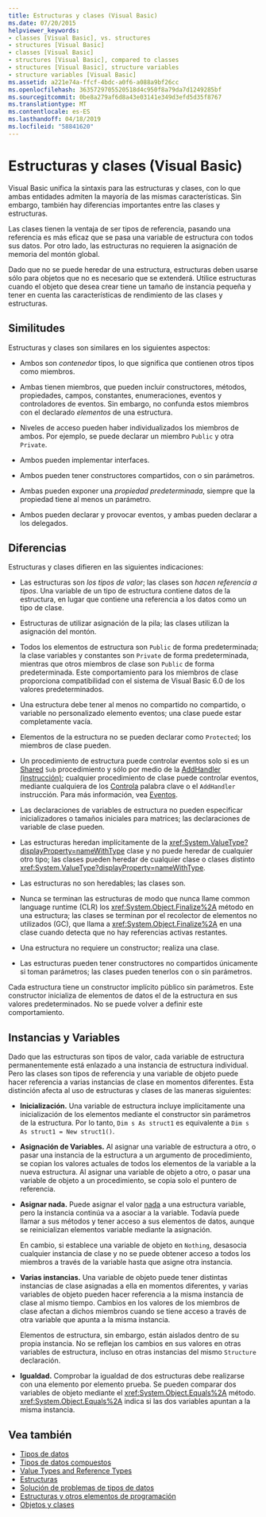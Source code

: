 ```yaml
---
title: Estructuras y clases (Visual Basic)
ms.date: 07/20/2015
helpviewer_keywords:
- classes [Visual Basic], vs. structures
- structures [Visual Basic]
- classes [Visual Basic]
- structures [Visual Basic], compared to classes
- structures [Visual Basic], structure variables
- structure variables [Visual Basic]
ms.assetid: a221e74a-ffcf-4bdc-a0f6-a088a9bf26cc
ms.openlocfilehash: 3635729705520518d4c950f8a79da7d1249285bf
ms.sourcegitcommit: 0be8a279af6d8a43e03141e349d3efd5d35f8767
ms.translationtype: MT
ms.contentlocale: es-ES
ms.lasthandoff: 04/18/2019
ms.locfileid: "58841620"
---
```

# <a name="structures-and-classes-visual-basic"></a>Estructuras y clases (Visual Basic)
Visual Basic unifica la sintaxis para las estructuras y clases, con lo que ambas entidades admiten la mayoría de las mismas características. Sin embargo, también hay diferencias importantes entre las clases y estructuras.  
  
 Las clases tienen la ventaja de ser tipos de referencia, pasando una referencia es más eficaz que se pasa una variable de estructura con todos sus datos. Por otro lado, las estructuras no requieren la asignación de memoria del montón global.  
  
 Dado que no se puede heredar de una estructura, estructuras deben usarse sólo para objetos que no es necesario que se extenderá. Utilice estructuras cuando el objeto que desea crear tiene un tamaño de instancia pequeña y tener en cuenta las características de rendimiento de las clases y estructuras.  
  
## <a name="similarities"></a>Similitudes  
 Estructuras y clases son similares en los siguientes aspectos:  
  
-   Ambos son *contenedor* tipos, lo que significa que contienen otros tipos como miembros.  
  
-   Ambas tienen miembros, que pueden incluir constructores, métodos, propiedades, campos, constantes, enumeraciones, eventos y controladores de eventos. Sin embargo, no confunda estos miembros con el declarado *elementos* de una estructura.  
  
-   Niveles de acceso pueden haber individualizados los miembros de ambos. Por ejemplo, se puede declarar un miembro `Public` y otra `Private`.  
  
-   Ambos pueden implementar interfaces.  
  
-   Ambos pueden tener constructores compartidos, con o sin parámetros.  
  
-   Ambas pueden exponer una *propiedad predeterminada*, siempre que la propiedad tiene al menos un parámetro.  
  
-   Ambos pueden declarar y provocar eventos, y ambas pueden declarar a los delegados.  
  
## <a name="differences"></a>Diferencias  
 Estructuras y clases difieren en las siguientes indicaciones:  
  
-   Las estructuras son *los tipos de valor*; las clases son *hacen referencia a tipos*. Una variable de un tipo de estructura contiene datos de la estructura, en lugar que contiene una referencia a los datos como un tipo de clase.  
  
-   Estructuras de utilizar asignación de la pila; las clases utilizan la asignación del montón.  
  
-   Todos los elementos de estructura son `Public` de forma predeterminada; la clase variables y constantes son `Private` de forma predeterminada, mientras que otros miembros de clase son `Public` de forma predeterminada. Este comportamiento para los miembros de clase proporciona compatibilidad con el sistema de Visual Basic 6.0 de los valores predeterminados.  
  
-   Una estructura debe tener al menos no compartido no compartido, o variable no personalizado elemento eventos; una clase puede estar completamente vacía.  
  
-   Elementos de la estructura no se pueden declarar como `Protected`; los miembros de clase pueden.  
  
-   Un procedimiento de estructura puede controlar eventos solo si es un [Shared](../../../../visual-basic/language-reference/modifiers/shared.md) `Sub` procedimiento y sólo por medio de la [AddHandler (instrucción)](../../../../visual-basic/language-reference/statements/addhandler-statement.md); cualquier procedimiento de clase puede controlar eventos, mediante cualquiera de los [ Controla](../../../../visual-basic/language-reference/statements/handles-clause.md) palabra clave o el `AddHandler` instrucción. Para más información, vea [Eventos](../../../../visual-basic/programming-guide/language-features/events/index.md).  
  
-   Las declaraciones de variables de estructura no pueden especificar inicializadores o tamaños iniciales para matrices; las declaraciones de variable de clase pueden.  
  
-   Las estructuras heredan implícitamente de la <xref:System.ValueType?displayProperty=nameWithType> clase y no puede heredar de cualquier otro tipo; las clases pueden heredar de cualquier clase o clases distinto <xref:System.ValueType?displayProperty=nameWithType>.  
  
-   Las estructuras no son heredables; las clases son.  
  
-   Nunca se terminan las estructuras de modo que nunca llame common language runtime (CLR) los <xref:System.Object.Finalize%2A> método en una estructura; las clases se terminan por el recolector de elementos no utilizados (GC), que llama a <xref:System.Object.Finalize%2A> en una clase cuando detecta que no hay referencias activas restantes.  
  
-   Una estructura no requiere un constructor; realiza una clase.  
  
-   Las estructuras pueden tener constructores no compartidos únicamente si toman parámetros; las clases pueden tenerlos con o sin parámetros.  
  
 Cada estructura tiene un constructor implícito público sin parámetros. Este constructor inicializa de elementos de datos el de la estructura en sus valores predeterminados. No se puede volver a definir este comportamiento.  
  
## <a name="instances-and-variables"></a>Instancias y Variables  
 Dado que las estructuras son tipos de valor, cada variable de estructura permanentemente está enlazado a una instancia de estructura individual. Pero las clases son tipos de referencia y una variable de objeto puede hacer referencia a varias instancias de clase en momentos diferentes. Esta distinción afecta al uso de estructuras y clases de las maneras siguientes:  
  
-   **Inicialización.** Una variable de estructura incluye implícitamente una inicialización de los elementos mediante el constructor sin parámetros de la estructura. Por lo tanto, `Dim s As struct1` es equivalente a `Dim s As struct1 = New struct1()`.  
  
-   **Asignación de Variables.** Al asignar una variable de estructura a otro, o pasar una instancia de la estructura a un argumento de procedimiento, se copian los valores actuales de todos los elementos de la variable a la nueva estructura. Al asignar una variable de objeto a otro, o pasar una variable de objeto a un procedimiento, se copia solo el puntero de referencia.  
  
-   **Asignar nada.** Puede asignar el valor [nada](../../../../visual-basic/language-reference/nothing.md) a una estructura variable, pero la instancia continúa va a asociar a la variable. Todavía puede llamar a sus métodos y tener acceso a sus elementos de datos, aunque se reinicializan elementos variable mediante la asignación.  
  
     En cambio, si establece una variable de objeto en `Nothing`, desasocia cualquier instancia de clase y no se puede obtener acceso a todos los miembros a través de la variable hasta que asigne otra instancia.  
  
-   **Varias instancias.** Una variable de objeto puede tener distintas instancias de clase asignadas a ella en momentos diferentes, y varias variables de objeto pueden hacer referencia a la misma instancia de clase al mismo tiempo. Cambios en los valores de los miembros de clase afectan a dichos miembros cuando se tiene acceso a través de otra variable que apunta a la misma instancia.  
  
     Elementos de estructura, sin embargo, están aislados dentro de su propia instancia. No se reflejan los cambios en sus valores en otras variables de estructura, incluso en otras instancias del mismo `Structure` declaración.  
  
-   **Igualdad.** Comprobar la igualdad de dos estructuras debe realizarse con una elemento por elemento prueba. Se pueden comparar dos variables de objeto mediante el <xref:System.Object.Equals%2A> método. <xref:System.Object.Equals%2A> indica si las dos variables apuntan a la misma instancia.  
  
## <a name="see-also"></a>Vea también

- [Tipos de datos](../../../../visual-basic/programming-guide/language-features/data-types/index.md)
- [Tipos de datos compuestos](../../../../visual-basic/programming-guide/language-features/data-types/composite-data-types.md)
- [Value Types and Reference Types](../../../../visual-basic/programming-guide/language-features/data-types/value-types-and-reference-types.md)
- [Estructuras](../../../../visual-basic/programming-guide/language-features/data-types/structures.md)
- [Solución de problemas de tipos de datos](../../../../visual-basic/programming-guide/language-features/data-types/troubleshooting-data-types.md)
- [Estructuras y otros elementos de programación](../../../../visual-basic/programming-guide/language-features/data-types/structures-and-other-programming-elements.md)
- [Objetos y clases](../../../../visual-basic/programming-guide/language-features/objects-and-classes/index.md)
